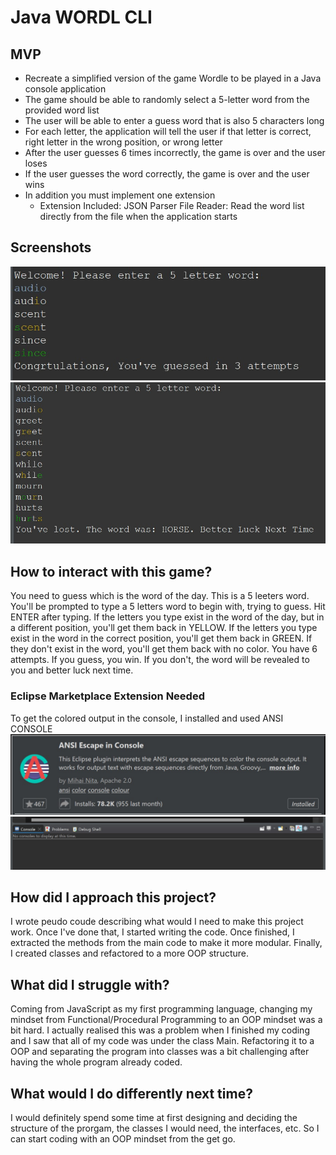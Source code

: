 # Java WORDL CLI

## MVP

-   Recreate a simplified version of the game Wordle to be played in a Java console application
-   The game should be able to randomly select a 5-letter word from the provided word list
-   The user will be able to enter a guess word that is also 5 characters long
-   For each letter, the application will tell the user if that letter is correct, right letter in the wrong position, or wrong letter
-   After the user guesses 6 times incorrectly, the game is over and the user loses
-   If the user guesses the word correctly, the game is over and the user wins
-   In addition you must implement one extension
    -   Extension Included: JSON Parser File Reader: Read the word list directly from the file when the application starts

## Screenshots

![Screenshot](./img/Wordl_1.jpg)
![Screenshot](./img/Wordl_2.jpg)

## How to interact with this game?

You need to guess which is the word of the day. This is a 5 leeters word.
You'll be prompted to type a 5 letters word to begin with, trying to guess. Hit ENTER after typing.
If the letters you type exist in the word of the day, but in a different position, you'll get them back in YELLOW.
If the letters you type exist in the word in the correct position, you'll get them back in GREEN.
If they don't exist in the word, you'll get them back with no color.
You have 6 attempts.
If you guess, you win. If you don't, the word will be revealed to you and better luck next time.

### Eclipse Marketplace Extension Needed

To get the colored output in the console, I installed and used ANSI CONSOLE
![Screenshot](./img/ANSI_Extension.jpg)
![Screenshot](./img/ANSI_Extension_2.jpg)

## How did I approach this project?

I wrote peudo coude describing what would I need to make this project work.
Once I've done that, I started writing the code.
Once finished, I extracted the methods from the main code to make it more modular.
Finally, I created classes and refactored to a more OOP structure.

## What did I struggle with?

Coming from JavaScript as my first programming language, changing my mindset from Functional/Procedural Programming to an OOP mindset was a bit hard. I actually realised this was a problem when I finished my coding and I saw that all of my code was under the class Main. Refactoring it to a OOP and separating the program into classes was a bit challenging after having the whole program already coded.

## What would I do differently next time?

I would definitely spend some time at first designing and deciding the structure of the prorgam, the classes I would need, the interfaces, etc. So I can start coding with an OOP mindset from the get go.
